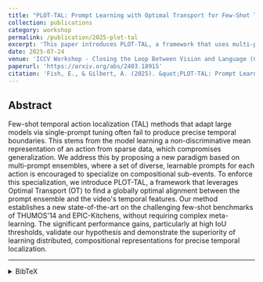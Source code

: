 ```yaml
---
title: "PLOT-TAL: Prompt Learning with Optimal Transport for Few-Shot Temporal Action Localization"
collection: publications
category: workshop
permalink: /publication/2025-plot-tal
excerpt: 'This paper introduces PLOT-TAL, a framework that uses multi-prompt ensembles and Optimal Transport to achieve state-of-the-art results in few-shot temporal action localization by learning compositional sub-events.'
date: 2025-07-24
venue: 'ICCV Workshop - Closing the Loop Between Vision and Language (CLVL) 2025'
paperurl: 'https://arxiv.org/abs/2403.18915'
citation: 'Fish, E., & Gilbert, A. (2025). &quot;PLOT-TAL: Prompt Learning with Optimal Transport for Few-Shot Temporal Action Localization.&quot; <i>Proceedings of the ICCV Workshop on Closing the Loop Between Vision and Language (CLVL)</i>.'
---
```


## Abstract

Few-shot temporal action localization (TAL) methods that adapt large models via single-prompt tuning often fail to produce precise temporal boundaries. This stems from the model learning a non-discriminative mean representation of an action from sparse data, which compromises generalization. We address this by proposing a new paradigm based on multi-prompt ensembles, where a set of diverse, learnable prompts for each action is encouraged to specialize on compositional sub-events. To enforce this specialization, we introduce PLOT-TAL, a framework that leverages Optimal Transport (OT) to find a globally optimal alignment between the prompt ensemble and the video's temporal features. Our method establishes a new state-of-the-art on the challenging few-shot benchmarks of THUMOS'14 and EPIC-Kitchens, without requiring complex meta-learning. The significant performance gains, particularly at high IoU thresholds, validate our hypothesis and demonstrate the superiority of learning distributed, compositional representations for precise temporal localization.

---

<details>
<summary>BibTeX</summary>
<pre>
@article{fish2025plot,
  title={PLOT-TAL--Prompt Learning with Optimal Transport for Few-Shot Temporal Action Localization},
  author={Fish, Edward and Gilbert, Andrew},
  journal={arXiv preprint arXiv:2403.18915},
  year={2025}
}
</pre>
</details>
